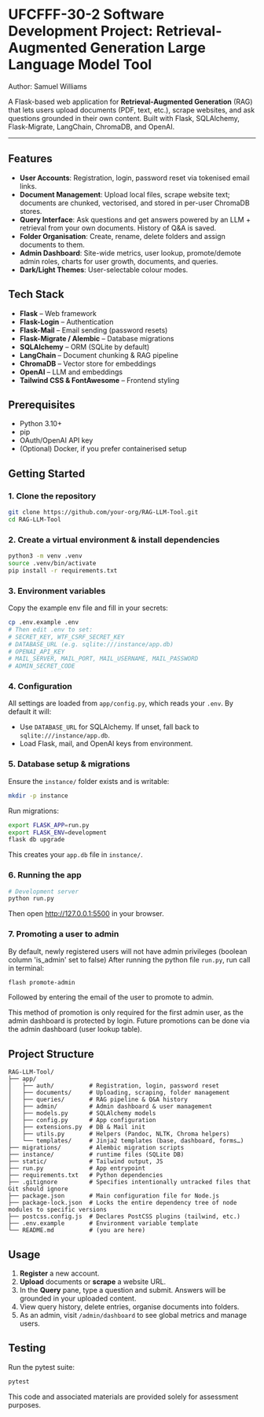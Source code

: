 # UFCFFF-30-2 Software Development Project: Retrieval-Augmented Generation Large Language Model Tool

Author: Samuel Williams

A Flask-based web application for **Retrieval-Augmented Generation** (RAG) that lets users upload documents (PDF, text, etc.), scrape websites, and ask questions grounded in their own content. Built with Flask, SQLAlchemy, Flask-Migrate, LangChain, ChromaDB, and OpenAI.

---

## Features

- **User Accounts**: Registration, login, password reset via tokenised email links.
- **Document Management**: Upload local files, scrape website text; documents are chunked, vectorised, and stored in per-user ChromaDB stores.
- **Query Interface**: Ask questions and get answers powered by an LLM + retrieval from your own documents. History of Q&A is saved.
- **Folder Organisation**: Create, rename, delete folders and assign documents to them.
- **Admin Dashboard**: Site-wide metrics, user lookup, promote/demote admin roles, charts for user growth, documents, and queries.
- **Dark/Light Themes**: User-selectable colour modes.

## Tech Stack

- **Flask** – Web framework
- **Flask-Login** – Authentication
- **Flask-Mail** – Email sending (password resets)
- **Flask-Migrate / Alembic** – Database migrations
- **SQLAlchemy** – ORM (SQLite by default)
- **LangChain** – Document chunking & RAG pipeline
- **ChromaDB** – Vector store for embeddings
- **OpenAI** – LLM and embeddings
- **Tailwind CSS & FontAwesome** – Frontend styling

## Prerequisites

- Python 3.10+
- pip
- OAuth/OpenAI API key
- (Optional) Docker, if you prefer containerised setup

## Getting Started

### 1. Clone the repository

```bash
git clone https://github.com/your-org/RAG-LLM-Tool.git
cd RAG-LLM-Tool
```

### 2. Create a virtual environment & install dependencies

```bash
python3 -m venv .venv
source .venv/bin/activate
pip install -r requirements.txt
```

### 3. Environment variables

Copy the example env file and fill in your secrets:

```bash
cp .env.example .env
# Then edit .env to set:
# SECRET_KEY, WTF_CSRF_SECRET_KEY
# DATABASE_URL (e.g. sqlite:///instance/app.db)
# OPENAI_API_KEY
# MAIL_SERVER, MAIL_PORT, MAIL_USERNAME, MAIL_PASSWORD
# ADMIN_SECRET_CODE
```

### 4. Configuration

All settings are loaded from `app/config.py`, which reads your `.env`. By default it will:

- Use `DATABASE_URL` for SQLAlchemy. If unset, fall back to `sqlite:///instance/app.db`.
- Load Flask, mail, and OpenAI keys from environment.

### 5. Database setup & migrations

Ensure the `instance/` folder exists and is writable:

```bash
mkdir -p instance
```

Run migrations:

```bash
export FLASK_APP=run.py
export FLASK_ENV=development
flask db upgrade
```

This creates your `app.db` file in `instance/`.

### 6. Running the app

```bash
# Development server
python run.py
```

Then open <http://127.0.0.1:5500> in your browser.

### 7. Promoting a user to admin

By default, newly registered users will not have admin privileges (boolean column 'is_admin' set to false)
After running the python file `run.py`, run call in terminal: 

```bash
flash promote-admin
```
Followed by entering the email of the user to promote to admin.

This method of promotion is only required for the first admin user, as the admin dashboard is protected by login. Future promotions can be done via the admin dashboard (user lookup table).

## Project Structure

```
RAG-LLM-Tool/
├── app/
│   ├── auth/          # Registration, login, password reset
│   ├── documents/     # Uploading, scraping, folder management
│   ├── queries/       # RAG pipeline & Q&A history
│   ├── admin/         # Admin dashboard & user management
│   ├── models.py      # SQLAlchemy models
│   ├── config.py      # App configuration
│   ├── extensions.py  # DB & Mail init
│   ├── utils.py       # Helpers (Pandoc, NLTK, Chroma helpers)
│   └── templates/     # Jinja2 templates (base, dashboard, forms…)
├── migrations/        # Alembic migration scripts
├── instance/          # runtime files (SQLite DB)
├── static/            # Tailwind output, JS
├── run.py             # App entrypoint
├── requirements.txt   # Python dependencies
├── .gitignore         # Specifies intentionally untracked files that Git should ignore
├── package.json       # Main configuration file for Node.js
├── package-lock.json  # Locks the entire dependency tree of node modules to specific versions
├── postcss.config.js  # Declares PostCSS plugins (tailwind, etc.)
├── .env.example       # Environment variable template
└── README.md          # (you are here)
```

## Usage

1. **Register** a new account.
2. **Upload** documents or **scrape** a website URL.
3. In the **Query** pane, type a question and submit. Answers will be grounded in your uploaded content.
4. View query history, delete entries, organise documents into folders.
5. As an admin, visit `/admin/dashboard` to see global metrics and manage users.

## Testing

Run the pytest suite:

```bash
pytest
```

This code and associated materials are provided solely for assessment purposes.

